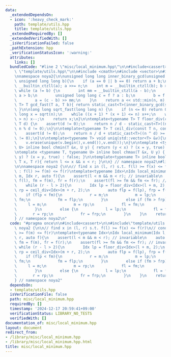 ```yaml
---
data:
  _extendedDependsOn:
  - icon: ':heavy_check_mark:'
    path: template/utils.hpp
    title: template/utils.hpp
  _extendedRequiredBy: []
  _extendedVerifiedWith: []
  _isVerificationFailed: false
  _pathExtension: hpp
  _verificationStatusIcon: ':warning:'
  attributes:
    links: []
  bundledCode: "#line 2 \"misc/local_minimum.hpp\"\n\n#include<cassert>\n\n#line 2\
    \ \"template/utils.hpp\"\n\n#include <cmath>\n#include <vector>\n#include <algorithm>\n\
    \nnamespace noya2{\n\nunsigned long long inner_binary_gcd(unsigned long long a,\
    \ unsigned long long b){\n    if (a == 0 || b == 0) return a + b;\n    int n =\
    \ __builtin_ctzll(a); a >>= n;\n    int m = __builtin_ctzll(b); b >>= m;\n   \
    \ while (a != b) {\n        int mm = __builtin_ctzll(a - b);\n        bool f =\
    \ a > b;\n        unsigned long long c = f ? a : b;\n        b = f ? b : a;\n\
    \        a = (c - b) >> mm;\n    }\n    return a << std::min(n, m);\n}\n\ntemplate<typename\
    \ T> T gcd_fast(T a, T b){ return static_cast<T>(inner_binary_gcd(std::abs(a),std::abs(b)));\
    \ }\n\nlong long sqrt_fast(long long n) {\n    if (n <= 0) return 0;\n    long\
    \ long x = sqrt(n);\n    while ((x + 1) * (x + 1) <= n) x++;\n    while (x * x\
    \ > n) x--;\n    return x;\n}\n\ntemplate<typename T> T floor_div(const T n, const\
    \ T d) {\n    assert(d != 0);\n    return n / d - static_cast<T>((n ^ d) < 0 &&\
    \ n % d != 0);\n}\n\ntemplate<typename T> T ceil_div(const T n, const T d) {\n\
    \    assert(d != 0);\n    return n / d + static_cast<T>((n ^ d) >= 0 && n % d\
    \ != 0);\n}\n\ntemplate<typename T> void uniq(std::vector<T> &v){\n    std::sort(v.begin(),v.end());\n\
    \    v.erase(unique(v.begin(),v.end()),v.end());\n}\n\ntemplate <typename T, typename\
    \ U> inline bool chmin(T &x, U y) { return (y < x) ? (x = y, true) : false; }\n\
    \ntemplate <typename T, typename U> inline bool chmax(T &x, U y) { return (x <\
    \ y) ? (x = y, true) : false; }\n\ntemplate<typename T> inline bool range(T l,\
    \ T x, T r){ return l <= x && x < r; }\n\n} // namespace noya2\n#line 6 \"misc/local_minimum.hpp\"\
    \n\nnamespace noya2 {\n\n// find x in (l, r) s.t. f(l) >= f(x) <= f(r)\n// condition\
    \ : f(l) >= f(m) <= f(r)\ntemplate<typename Idx>\nIdx local_minimum(Idx l, Idx\
    \ m, Idx r, auto f){\n    assert(l < m && m < r); // invariable\n    auto fl =\
    \ f(l), fm = f(m), fr = f(r);\n    assert(fl >= fm && fm <= fr); // invariable\n\
    \    while (r - l > 2){\n        Idx lp = floor_div<Idx>(l + m, 2);\n        Idx\
    \ rp = ceil_div<Idx>(m + r, 2);\n        auto flp = f(lp), frp = f(rp);\n    \
    \    if (flp < fm){\n            r = m;\n            m = lp;\n            fr =\
    \ fm;\n            fm = flp;\n        }\n        else if (fm > frp){\n       \
    \     l = m;\n            m = rp;\n            fl = fm;\n            fm = frp;\n\
    \        }\n        else {\n            l = lp;\n            fl = flp;\n     \
    \       r = rp;\n            fr = frp;\n        }\n    }\n    return m;\n}\n\n\
    } // namespace noya2\n"
  code: "#pragma once\n\n#include<cassert>\n\n#include\"template/utils.hpp\"\n\nnamespace\
    \ noya2 {\n\n// find x in (l, r) s.t. f(l) >= f(x) <= f(r)\n// condition : f(l)\
    \ >= f(m) <= f(r)\ntemplate<typename Idx>\nIdx local_minimum(Idx l, Idx m, Idx\
    \ r, auto f){\n    assert(l < m && m < r); // invariable\n    auto fl = f(l),\
    \ fm = f(m), fr = f(r);\n    assert(fl >= fm && fm <= fr); // invariable\n   \
    \ while (r - l > 2){\n        Idx lp = floor_div<Idx>(l + m, 2);\n        Idx\
    \ rp = ceil_div<Idx>(m + r, 2);\n        auto flp = f(lp), frp = f(rp);\n    \
    \    if (flp < fm){\n            r = m;\n            m = lp;\n            fr =\
    \ fm;\n            fm = flp;\n        }\n        else if (fm > frp){\n       \
    \     l = m;\n            m = rp;\n            fl = fm;\n            fm = frp;\n\
    \        }\n        else {\n            l = lp;\n            fl = flp;\n     \
    \       r = rp;\n            fr = frp;\n        }\n    }\n    return m;\n}\n\n\
    } // namespace noya2"
  dependsOn:
  - template/utils.hpp
  isVerificationFile: false
  path: misc/local_minimum.hpp
  requiredBy: []
  timestamp: '2024-12-17 20:59:41+09:00'
  verificationStatus: LIBRARY_NO_TESTS
  verifiedWith: []
documentation_of: misc/local_minimum.hpp
layout: document
redirect_from:
- /library/misc/local_minimum.hpp
- /library/misc/local_minimum.hpp.html
title: misc/local_minimum.hpp
---
```

